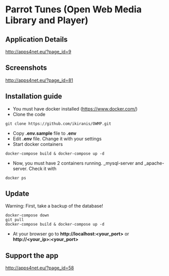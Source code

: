 # Parrot Tunes (Open Web Media Library and Player)

## Application Details

http://apps4net.eu/?page_id=9

## Screenshots

http://apps4net.eu/?page_id=81

## Installation guide

- You must have docker installed (https://www.docker.com/)
- Clone the code

``
git clone https://github.com/ikiranis/OWMP.git
``

- Copy **.env.sample** file to **.env**
- Edit **.env** file. Change it with your settings
- Start docker containers

``
docker-compose build & docker-compose up -d
``

- Now, you must have 2 containers running. _mysql-server and _apache-server. Check it with

``
docker ps
``

## Update

Warning: First, take a backup of the database!

```
docker-compose down
git pull
docker-compose build & docker-compose up -d
```

- At your browser go to **http://localhost:<your_port>** or **http://<your_ip>:<your_port>**

## Support the app

http://apps4net.eu/?page_id=58
